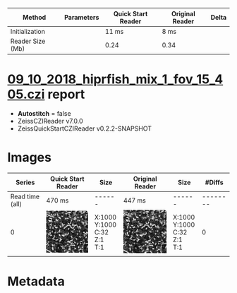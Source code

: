 |  Method            | Parameters       | Quick Start Reader | Original Reader | Delta  |
| -------------------|------------------|--------------------|-----------------|------- |
| Initialization     |                  |11 ms|8 ms|        |
| Reader Size (Mb)     |                  |0.24|0.34|        |
# [09_10_2018_hiprfish_mix_1_fov_15_405.czi](https://zenodo.org/record/3457096/files/09_10_2018_hiprfish_mix_1_fov_15_405.czi) report
 - **Autostitch** = false
 - ZeissCZIReader v7.0.0
 - ZeissQuickStartCZIReader v0.2.2-SNAPSHOT

# Images 

| Series            | Quick Start Reader | Size | Original Reader | Size | #Diffs |
|-------------------|--------------------|------|-----------------|------|--------|
| Read time (all)   |470 ms|------|447 ms|------|--------|
|0|![09_10_2018_hiprfish_mix_1_fov_15_405.quick_true.flat_true.stitch_false.series_0.jpg](09_10_2018_hiprfish_mix_1_fov_15_405/09_10_2018_hiprfish_mix_1_fov_15_405.quick_true.flat_true.stitch_false.series_0.jpg)|X:1000<br>Y:1000<br>C:32<br>Z:1<br>T:1|![09_10_2018_hiprfish_mix_1_fov_15_405.quick_false.flat_true.stitch_false.series_0.jpg](09_10_2018_hiprfish_mix_1_fov_15_405/09_10_2018_hiprfish_mix_1_fov_15_405.quick_false.flat_true.stitch_false.series_0.jpg)|X:1000<br>Y:1000<br>C:32<br>Z:1<br>T:1|0|

# Metadata

